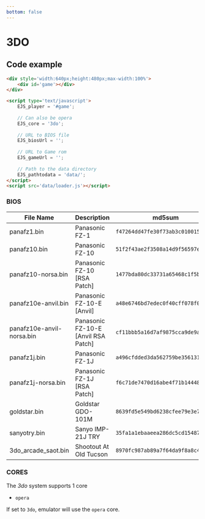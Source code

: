 ```yaml
---
bottom: false
---
```

# 3DO

## Code example

```html
<div style='width:640px;height:480px;max-width:100%'>
    <div id='game'></div>
</div>

<script type='text/javascript'>
    EJS_player = '#game';
    
    // Can also be opera
    EJS_core = '3do';
    
    // URL to BIOS file
    EJS_biosUrl = '';
    
    // URL to Game rom
    EJS_gameUrl = '';
    
    // Path to the data directory
    EJS_pathtodata = 'data/';
</script>
<script src='data/loader.js'></script>
```

### BIOS

|  File Name  |  Description  |    md5sum   |
| ----------- | ------------- | ----------- |
| panafz1.bin | Panasonic FZ-1 | `f47264dd47fe30f73ab3c010015c155b`
| panafz10.bin | Panasonic FZ-10 | `51f2f43ae2f3508a14d9f56597e2d3ce`
| panafz10-norsa.bin | Panasonic FZ-10 [RSA Patch] | `1477bda80dc33731a65468c1f5bcbee9`
| panafz10e-anvil.bin | Panasonic FZ-10-E [Anvil] | `a48e6746bd7edec0f40cff078f0bb19f`
| panafz10e-anvil-norsa.bin | Panasonic FZ-10-E [Anvil RSA Patch] | `cf11bbb5a16d7af9875cca9de9a15e09`
| panafz1j.bin | Panasonic FZ-1J | `a496cfdded3da562759be3561317b605`
| panafz1j-norsa.bin | Panasonic FZ-1J [RSA Patch] | `f6c71de7470d16abe4f71b1444883dc8`
| goldstar.bin | Goldstar GDO-101M | `8639fd5e549bd6238cfee79e3e749114`
| sanyotry.bin | Sanyo IMP-21J TRY | `35fa1a1ebaaeea286dc5cd15487c13ea`
| 3do_arcade_saot.bin | Shootout At Old Tucson | `8970fc987ab89a7f64da9f8a8c4333ff`

### CORES

The *3do* system supports 1 core
- `opera`

If set to `3do`, emulator will use the `opera` core.
